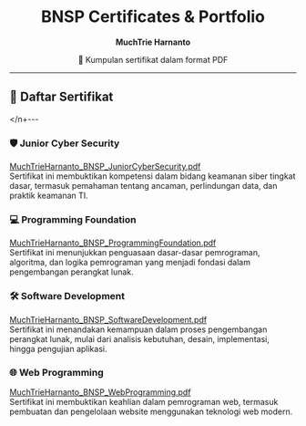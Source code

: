 

<div align="center">
	<h1>BNSP Certificates & Portfolio</h1>
	<p><b>MuchTrie Harnanto</b></p>
	<p>📄 Kumpulan sertifikat dalam format PDF</p>
</div>

---

## 📜 Daftar Sertifikat
</n+---
### 🛡️ Junior Cyber Security
<a href="MuchTrieHarnanto_BNSP_JuniorCyberSecurity.pdf">MuchTrieHarnanto_BNSP_JuniorCyberSecurity.pdf</a>
<br>
Sertifikat ini membuktikan kompetensi dalam bidang keamanan siber tingkat dasar, termasuk pemahaman tentang ancaman, perlindungan data, dan praktik keamanan TI.

### 💻 Programming Foundation
<a href="MuchTrieHarnanto_BNSP_ProgrammingFoundation.pdf">MuchTrieHarnanto_BNSP_ProgrammingFoundation.pdf</a>
<br>
Sertifikat ini menunjukkan penguasaan dasar-dasar pemrograman, algoritma, dan logika pemrograman yang menjadi fondasi dalam pengembangan perangkat lunak.

### 🛠️ Software Development
<a href="MuchTrieHarnanto_BNSP_SoftwareDevelopment.pdf">MuchTrieHarnanto_BNSP_SoftwareDevelopment.pdf</a>
<br>
Sertifikat ini menandakan kemampuan dalam proses pengembangan perangkat lunak, mulai dari analisis kebutuhan, desain, implementasi, hingga pengujian aplikasi.

### 🌐 Web Programming
<a href="MuchTrieHarnanto_BNSP_WebProgramming.pdf">MuchTrieHarnanto_BNSP_WebProgramming.pdf</a>
<br>
Sertifikat ini membuktikan keahlian dalam pemrograman web, termasuk pembuatan dan pengelolaan website menggunakan teknologi web modern.
</div>
